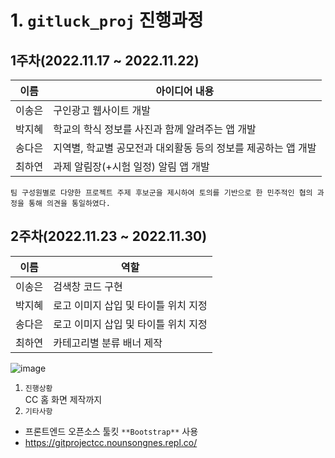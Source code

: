 # 1. `gitluck_proj` 진행과정

## 1주차(2022.11.17 ~ 2022.11.22)
|이름|아이디어 내용|
|------|------|
|이송은|구인광고 웹사이트 개발|
|박지혜|학교의 학식 정보를 사진과 함께 알려주는 앱 개발|
|송다은|지역별, 학교별 공모전과 대외활동 등의 정보를 제공하는 앱 개발|
|최하연|과제 알림장(+시험 일정) 알림 앱 개발|

```
팀 구성원별로 다양한 프로젝트 주제 후보군을 제시하여 토의를 기반으로 한 민주적인 협의 과정을 통해 의견을 통일하였다.
```


## 2주차(2022.11.23 ~ 2022.11.30)
|이름|역할|
|------|------|
|이송은|검색창 코드 구현|
|박지혜|로고 이미지 삽입 및 타이틀 위치 지정|
|송다은|로고 이미지 삽입 및 타이틀 위치 지정|
|최하연|카테고리별 분류 배너 제작|

![image](https://user-images.githubusercontent.com/113091447/204788396-ec2d77f4-06c9-47be-8998-ab9fe10b52a0.png)


1. `진행상황`  
  CC 홈 화면 제작까지
3. `기타사항`
  - 프론트엔드 오픈소스 툴킷 `**Bootstrap**` 사용
  - https://gitprojectcc.nounsongnes.repl.co/

